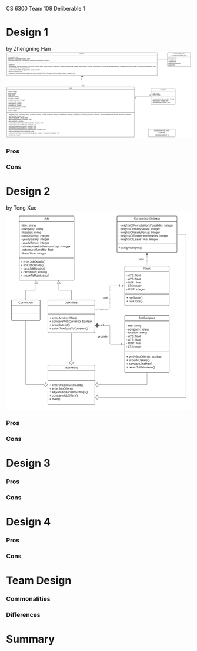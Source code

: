 CS 6300 
Team 109 Deliberable 1

# Design 1
by Zhengning Han
![zhan92 design image](./images/zhan92.png)
### Pros

### Cons

# Design 2
by Teng Xue
![txue34 design image](./images/txue34.png)
### Pros

### Cons

# Design 3
### Pros

### Cons

# Design 4
### Pros

### Cons

# Team Design
### Commonalities

### Differences

# Summary